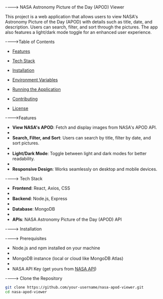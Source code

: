 ----> NASA Astronomy Picture of the Day (APOD) Viewer

This project is a web application that allows users to view NASA's Astronomy Picture of the Day (APOD) with details such as title, date, and description. Users can search, filter, and sort through the pictures. The app also features a light/dark mode toggle for an enhanced user experience.


---->Table of Contents

- [Features](#features)
 
- [Tech Stack](#tech-stack)
  
- [Installation](#installation)
  
- [Environment Variables](#environment-variables)
 
- [Running the Application](#running-the-application)

- [Contributing](#contributing)
  
- [License](#license)

---->Features

- **View NASA's APOD**: Fetch and display images from NASA's APOD API.
- 
- **Search, Filter, and Sort**: Users can search by title, filter by date, and sort pictures.
- 
- **Light/Dark Mode**: Toggle between light and dark modes for better readability.
- 
- **Responsive Design**: Works seamlessly on desktop and mobile devices.

----> Tech Stack

- **Frontend**: React, Axios, CSS
- 
- **Backend**: Node.js, Express
- 
- **Database**: MongoDB
- 
- **APIs**: NASA Astronomy Picture of the Day (APOD) API


----> Installation

----> Prerequisites

- Node.js and npm installed on your machine
- 
- MongoDB instance (local or cloud like MongoDB Atlas)
- 
- NASA API Key (get yours from [NASA API](https://api.nasa.gov/))

----> Clone the Repository

```bash
git clone https://github.com/your-username/nasa-apod-viewer.git
cd nasa-apod-viewer
